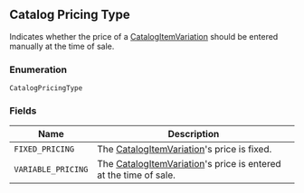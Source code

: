 ## Catalog Pricing Type

Indicates whether the price of a [CatalogItemVariation](./models/catalog-item-variation.md) should be entered manually at the time of sale.

### Enumeration

`CatalogPricingType`

### Fields

| Name | Description |
|  --- | --- |
| `FIXED_PRICING` | The [CatalogItemVariation](./models/catalog-item-variation.md)'s price is fixed. |
| `VARIABLE_PRICING` | The [CatalogItemVariation](./models/catalog-item-variation.md)'s price is entered at the time of sale. |

